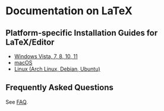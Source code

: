Documentation on LaTeX
======================

## Platform-specific Installation Guides for LaTeX/Editor

* [Windows Vista, 7, 8, 10, 11](./install-windows.md)
* [macOS](./install-macos.md)
* [Linux (Arch Linux, Debian, Ubuntu)](./install-linux.md)

## Frequently Asked Questions

See [FAQ](faq.md).
